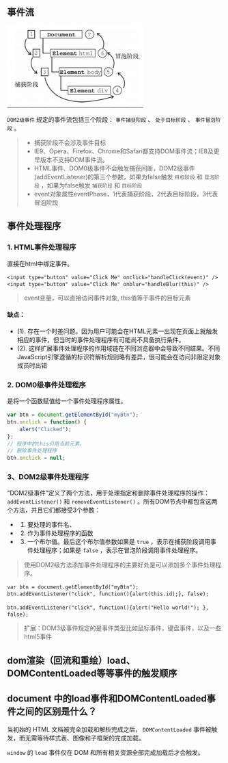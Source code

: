 
## 事件流

![](../img/event.png )

`DOM2级事件` 规定的事件流包括三个阶段： `事件捕获阶段` 、 `处于目标阶段` 、 `事件冒泡阶段` 。

> * 捕获阶段不会涉及事件目标
> * IE9、Opera、Firefox、Chrome和Safari都支持DOM事件流；IE8及更早版本不支持DOM事件流。
> * HTML事件、DOM0级事件不会触发捕获间断，DOM2级事件(addEventListener)的第三个参数，如果为false触发 `目标阶段` 和 `冒泡阶段` ，如果为false触发 `捕获阶段` 和 `目标阶段`
> * event对象属性eventPhase，1代表捕获阶段，2代表目标阶段，3代表冒泡阶段

## 事件处理程序

### 1. HTML事件处理程序
直接在html中绑定事件。

```
<input type="button" value="Click Me" onclick="handleClick(event)" />
<input type="button" value="Click Me" onblur="handleBlur(this)" />
```

> event变量，可以直接访问事件对象, this值等于事件的目标元素

#### 缺点：

* (1). 存在一个时差问题。因为用户可能会在HTML元素一出现在页面上就触发相应的事件，但当时的事件处理程序有可能尚不具备执行条件。
* (2). 这样扩展事件处理程序的作用域链在不同浏览器中会导致不同结果。不同JavaScript引擎遵循的标识符解析规则略有差异，很可能会在访问非限定对象成员时出错

### 2. DOM0级事件处理程序

是将一个函数赋值给一个事件处理程序属性。

``` js
var btn = document.getElementById("myBtn");
btn.onclick = function() {
    alert("Clicked");
};
// 程序中的this引用当前元素。
// 删除事件处理程序
btn.onclick = null;
```

### 3、DOM2级事件处理程序

“DOM2级事件”定义了两个方法，用于处理指定和删除事件处理程序的操作： `addEventListener()` 和 `removeEventListener()` 。所有DOM节点中都包含这两个方法，并且它们都接受3个参数：

* 1. 要处理的事件名、
* 2. 作为事件处理程序的函数
* 3. 一个布尔值。最后这个布尔值参数如果是 `true` ，表示在捕获阶段调用事件处理程序；如果是 `false` ，表示在冒泡阶段调用事件处理程序。

> 使用DOM2级方法添加事件处理程序的主要好处是可以添加多个事件处理程序。

```
var btn = document.getElementById("myBtn");
btn.addEventListener("click", function(){alert(this.id);}, false);

btn.addEventListener("click", function(){alert("Hello world!"); }, false);
```

> 扩展：DOM3级事件规定的是事件类型比如鼠标事件，键盘事件，以及一些html5事件

## dom渲染（回流和重绘）load、DOMContentLoaded等等事件的触发顺序

## document 中的load事件和DOMContentLoaded事件之间的区别是什么？

当初始的 HTML 文档被完全加载和解析完成之后， `DOMContentLoaded` 事件被触发，而无需等待样式表、图像和子框架的完成加载。

`window` 的 `load` 事件仅在 DOM 和所有相关资源全部完成加载后才会触发。
